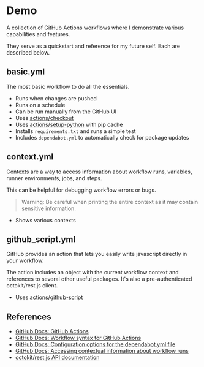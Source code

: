 # Demo

A collection of GitHub Actions workflows where I demonstrate various capabilities and features.

They serve as a quickstart and reference for my future self. Each are described below.

## basic.yml

The most basic workflow to do all the essentials.

- Runs when changes are pushed
- Runs on a schedule
- Can be run manually from the GitHub UI
- Uses [actions/checkout](https://github.com/actions/checkout)
- Uses [actions/setup-python](https://github.com/actions/setup-python) with pip cache
- Installs `requirements.txt` and runs a simple test
- Includes `dependabot.yml` to automatically check for package updates

## context.yml

Contexts are a way to access information about workflow runs, variables, runner environments, jobs, and steps.

This can be helpful for debugging workflow errors or bugs.

> Warning: Be careful when printing the entire context as it may contain sensitive information.

- Shows various contexts

## github_script.yml

GitHub provides an action that lets you easily write javascript directly in your workflow.

The action includes an object with the current workflow context and references to several other useful packages. It's also a pre-authenticated octokit/rest.js client.

- Uses [actions/github-script](https://github.com/actions/github-script)

## References

- [GitHub Docs: GitHub Actions](https://docs.github.com/en/actions)
- [GitHub Docs: Workflow syntax for GitHub Actions](https://docs.github.com/en/actions/writing-workflows/workflow-syntax-for-github-actions)
- [GitHub Docs: Configuration options for the dependabot.yml file](https://docs.github.com/en/code-security/dependabot/dependabot-version-updates/configuration-options-for-the-dependabot.yml-file)
- [GitHub Docs: Accessing contextual information about workflow runs](https://docs.github.com/en/actions/writing-workflows/choosing-what-your-workflow-does/contexts)
- [octokit/rest.js API documentation](https://octokit.github.io/rest.js)
